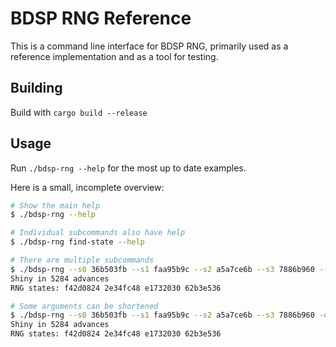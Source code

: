 # BDSP RNG Reference

This is a command line interface for BDSP RNG, primarily used as a reference implementation and as a tool for testing.

## Building

Build with `cargo build --release`

## Usage

Run `./bdsp-rng --help` for the most up to date examples.

Here is a small, incomplete overview:

```bash
# Show the main help
$ ./bdsp-rng --help

# Individual subcommands also have help
$ ./bdsp-rng find-state --help

# There are multiple subcommands
$ ./bdsp-rng --s0 36b503fb --s1 faa95b9c --s2 a5a7ce6b --s3 7886b960 --offset 100 find-shiny --delay 88
Shiny in 5284 advances
RNG states: f42d0824 2e34fc48 e1732030 62b3e536

# Some arguments can be shortened
$ ./bdsp-rng --s0 36b503fb --s1 faa95b9c --s2 a5a7ce6b --s3 7886b960 -o 100 find-shiny -d 88
Shiny in 5284 advances
RNG states: f42d0824 2e34fc48 e1732030 62b3e536
```
